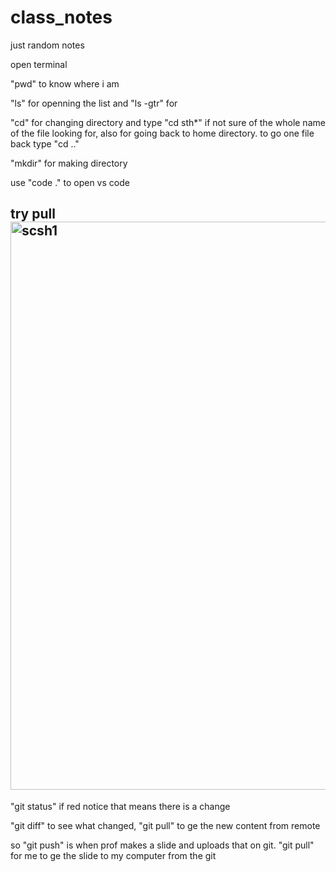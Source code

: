 # class_notes
just random notes

open terminal

"pwd" to know where i am

"ls" for openning the list and "ls -gtr" for 

"cd" for changing directory and type "cd sth*" if not sure of the whole name of the file looking for, also for going back to home directory. to go one file back type "cd .."

"mkdir" for making directory

use "code ." to open vs code

## try pull<img width="909" alt="scsh1" src="https://github.com/user-attachments/assets/c4952819-1c79-44a9-ba04-f1404c8bbc86" />

"git status"
if red notice that means there is a change

"git diff" to see what changed, "git pull" to ge the new content from remote 

so "git push" is when prof makes a slide and uploads that on git. "git pull" for me to ge the slide to my computer from the git
